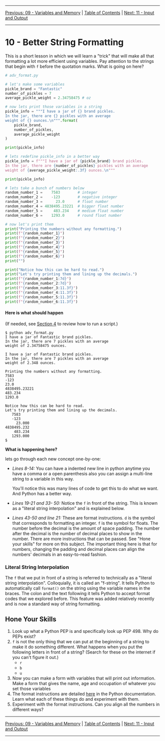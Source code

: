 <!-- Navigation -->

---

[Previous: 09 - Variables and Memory](./09-Variables-and-Memory.md) | [Table of Contents](./00-Table-of-Contents.md) | [Next: 11 - Input and Output](./11-Input-and-Output.md)

---
<!-- End Navigation -->
# 10 - Better String Formatting

This is a short lesson in which we will learn a "trick" that will make all that formatting a lot more efficient using variables. Pay attention to the strings that begin with `f` before the quotation marks. What is going on here?

```python
# adv_format.py

# let's make some variables
pickle_brand = "Fantastic"
number_of_pickles = 7
average_pickle_weight = 2.34758475 # oz

# now lets print those variables in a string
pickle_info = """I have a jar of {} brand pickles. 
In the jar, there are {} pickles with an average
weight of {} ounces.\n""".format(
    pickle_brand, 
    number_of_pickles, 
    average_pickle_weight
) 

print(pickle_info)

# lets redefine pickle_info in a better way
pickle_info = f"""I have a jar of {pickle_brand} brand pickles. 
In the jar, there are {number_of_pickles} pickles with an average
weight of {average_pickle_weight:.3f} ounces.\n"""

print(pickle_info)

# lets take a bunch of numbers below
random_number_1 =    7583        # integer
random_number_2 =    -123        # negative integer
random_number_3 =      23.0      # float number
random_number_4 = 4838495.23221  # bigger float number
random_number_5 =     483.234    # medium float number
random_number_6 =    1293.0      # round float number

# now let's print them
print("Printing the numbers without any formatting.")
print(f"{random_number_1}")
print(f"{random_number_2}")
print(f"{random_number_3}")
print(f"{random_number_4}")
print(f"{random_number_5}")
print(f"{random_number_6}")
print("")

print("Notice how this can be hard to read.")
print("Let's try printing them and lining up the decimals.")
print(f"{random_number_1:7d}")    
print(f"{random_number_2:7d}")    
print(f"{random_number_3:11.3f}") 
print(f"{random_number_4:11.3f}")
print(f"{random_number_5:11.3f}")
print(f"{random_number_6:11.3f}")

```

#### Here is what should happen

(If needed, see [Section 4](./04-Hello-World.md#making-and-running-your-first-python-file) to review how to run a script.)

```
$ python adv_format.py
I have a jar of Fantastic brand pickles. 
In the jar, there are 7 pickles with an average
weight of 2.34758475 ounces.

I have a jar of Fantastic brand pickles. 
In the jar, there are 7 pickles with an average
weight of 2.348 ounces.

Printing the numbers without any formatting.
7583
-123
23.0
4838495.23221
483.234
1293.0

Notice how this can be hard to read.
Let's try printing them and lining up the decimals.
   7583
   -123
     23.000
4838495.232
    483.234
   1293.000
$
```

**What is happening here?**

lets go through each new concept one-by-one:

- *Lines 8-14:*
  You can have a indented new line in python anytime you have a comma or a
  open parenthesis also you can assign a multi-line string to a variable in this way.

  You'll notice this was many lines of code to get this to do what we want. And Python has a better way.

- *Lines 19-21 and 33- 50:* Notice the `f` in front of the string. This is known as a "literal string interpolation" and is explained below.

- *Lines 43-50 and line 21:* These are format instructions. `d` is the symbol that corresponds 
  to formatting an integer. `f` is the symbol for floats. The number before the decimal is the amount of space padding. The number after the decimal is the number of decimal places to show in the number. There are more instructions that can be passed. See "Hone your skills" for more on this subject. The important thing here is that for numbers, changing the padding and decimal places can align the numbers' decimals in an easy-to-read fashion.


### Literal String Interpolation

The `f` that we put in front of a string is referred to technically as a "literal string interpolation". Colloquially, it is called an "f-string". It tells Python to automatically call `format()` on the string using the variable names in the braces. The colon and the text following it tells Python to accept format codes that we explored before. This feature was added relatively recently and is now a standard way of string formatting.

## Hone Your Skills

1. Look up what a Python PEP is and specifically look up PEP 498. Why do PEPs exist?
1. `f` is not the only thing that we can put at the beginning of a string to make it do something different. What happens when you put the following letters in front of a string? (Search for these on the internet if you can't figure it out.)
    - `r`
    - `b`
    - `u`
1. Now you can make a form with variables that will print out information. Make a form that gives the name, age and occupation of whatever you set those variables
1. The format instructions are detailed [here](https://docs.python.org/3.7/library/string.html#format-string-syntax) in the Python documentation. Learn what each of these things do and experiment with them.
1. Experiment with the format instructions. Can you align all the numbers in different ways?

<!-- Navigation -->

---

[Previous: 09 - Variables and Memory](./09-Variables-and-Memory.md) | [Table of Contents](./00-Table-of-Contents.md) | [Next: 11 - Input and Output](./11-Input-and-Output.md)

---
<!-- End Navigation -->
